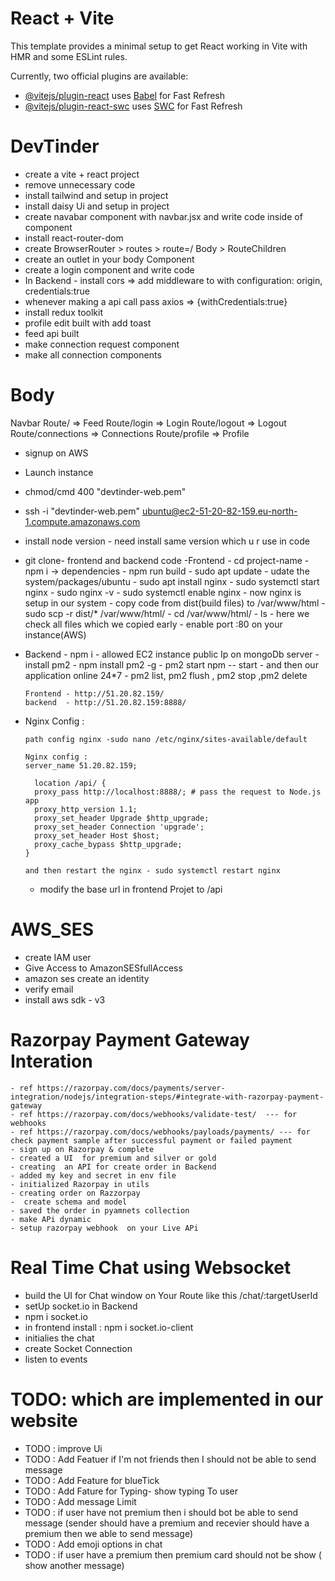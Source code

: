 # React + Vite

This template provides a minimal setup to get React working in Vite with HMR and some ESLint rules.

Currently, two official plugins are available:

- [@vitejs/plugin-react](https://github.com/vitejs/vite-plugin-react/blob/main/packages/plugin-react/README.md) uses [Babel](https://babeljs.io/) for Fast Refresh
- [@vitejs/plugin-react-swc](https://github.com/vitejs/vite-plugin-react-swc) uses [SWC](https://swc.rs/) for Fast Refresh

# DevTinder

- create a vite + react project
- remove unnecessary code
- install tailwind and setup in project
- install daisy Ui and setup in project
- create navabar component with navbar.jsx and write code inside of component
- install react-router-dom
- create BrowserRouter > routes > route=/ Body > RouteChildren
- create an outlet in your body Component
- create a login component and write code
- In Backend - install cors => add middleware to with configuration: origin, credentials:true
- whenever making a api call pass axios => {withCredentials:true}
- install redux toolkit
- profile edit built with add toast
- feed api built
- make connection request component
- make all connection components

# Body

Navbar
Route/ => Feed
Route/login => Login
Route/logout => Logout
Route/connections => Connections
Route/profile => Profile

<!-- aws command -->

- signup on AWS
- Launch instance
- chmod/cmd 400 "devtinder-web.pem"
- ssh -i "devtinder-web.pem" ubuntu@ec2-51-20-82-159.eu-north-1.compute.amazonaws.com
- install node version - need install same version which u r use in code
- git clone- frontend and backend code
  -Frontend - cd project-name - npm i -> dependencies - npm run build - sudo apt update - udate the system/packages/ubuntu - sudo apt install nginx - sudo systemctl start nginx - sudo nginx -v - sudo systemctl enable nginx - now nginx is setup in our system - copy code from dist(build files) to /var/www/html - sudo scp -r dist/\* /var/www/html/ - cd /var/www/html/ - ls - here we check all files which we copied early - enable port :80 on your instance(AWS)
- Backend - npm i - allowed EC2 instance public Ip on mongoDb server - install pm2 - npm install pm2 -g - pm2 start npm -- start - and then our application online 24\*7 - pm2 list, pm2 flush <name>, pm2 stop <name>,pm2 delete <name>

      Frontend - http://51.20.82.159/
      backend  - http://51.20.82.159:8888/

- Nginx Config : 

      path config nginx -sudo nano /etc/nginx/sites-available/default

      Nginx config :
      server_name 51.20.82.159;

        location /api/ {
        proxy_pass http://localhost:8888/; # pass the request to Node.js app
        proxy_http_version 1.1;
        proxy_set_header Upgrade $http_upgrade;
        proxy_set_header Connection 'upgrade';
        proxy_set_header Host $host;
        proxy_cache_bypass $http_upgrade;
      }

      and then restart the nginx - sudo systemctl restart nginx

     -  modify the base url in frontend Projet to /api


# AWS_SES
   - create IAM user
   - Give Access to AmazonSESfullAccess
   - amazon ses create an identity
   - verify email
   - install aws sdk - v3


# Razorpay Payment Gateway Interation 
    - ref https://razorpay.com/docs/payments/server-integration/nodejs/integration-steps/#integrate-with-razorpay-payment-gateway
    - ref https://razorpay.com/docs/webhooks/validate-test/  --- for webhooks
    - ref https://razorpay.com/docs/webhooks/payloads/payments/ --- for check payment sample after successful payment or failed payment
    - sign up on Razorpay & complete
    - created a UI  for premium and silver or gold
    - creating  an API for create order in Backend
    - added my key and secret in env file
    - initialized Razorpay in utils
    - creating order on Razzorpay
    -  create schema and model
    - saved the order in pyamnets collection
    - make APi dynamic
    - setup razorpay webhook  on your Live APi

#  Real Time Chat using Websocket
   -  build the UI for Chat window on Your Route like this /chat/:targetUserId
   - setUp socket.io in Backend
   - npm i socket.io
   - in frontend install  : npm i socket.io-client
   - initialies the chat
   - create Socket Connection
   - listen to events



# TODO:   which are implemented in our website   
   - TODO : improve Ui
   - TODO : Add Featuer if I'm not friends then I should not be able to send message
   - TODO : Add Feature for blueTick
   - TODO : Add Fature for Typing- show typing To user
   - TODO : Add message Limit
   - TODO : if user have not premium then i should bot be able to send message (sender should have a premium and recevier should have a premium then we able to send message)
   - TODO : Add emoji options in chat
   - TODO : if user have a premium then premium card should not be show ( show another message)



    
